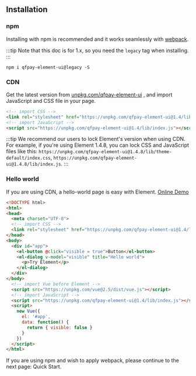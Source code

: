 ## Installation

### npm
Installing with npm is recommended and it works seamlessly with [webpack](https://webpack.js.org/).

:::tip
Note that this doc is for 1.x, so you need the `legacy` tag when installing.
:::

```shell
npm i qfpay-element-ui@legacy -S
```

### CDN
Get the latest version from [unpkg.com/qfpay-element-ui](https://unpkg.com/qfpay-element-ui@1.4/) , and import JavaScript and CSS file in your page.

```html
<!-- import CSS -->
<link rel="stylesheet" href="https://unpkg.com/qfpay-element-ui@1.4/lib/theme-default/index.css">
<!-- import JavaScript -->
<script src="https://unpkg.com/qfpay-element-ui@1.4/lib/index.js"></script>
```

:::tip
We recommend our users to lock Element's version when using CDN. For example, if you're using Element 1.4.8, you can lock CSS and JavaScript files like this: `https://unpkg.com/qfpay-element-ui@1.4.8/lib/theme-default/index.css`, `https://unpkg.com/qfpay-element-ui@1.4.8/lib/index.js`.
:::

### Hello world
If you are using CDN, a hello-world page is easy with Element. [Online Demo](https://jsfiddle.net/hzfpyvg6/18/)

```html
<!DOCTYPE html>
<html>
<head>
  <meta charset="UTF-8">
  <!-- import CSS -->
  <link rel="stylesheet" href="https://unpkg.com/qfpay-element-ui@1.4/lib/theme-default/index.css">
</head>
<body>
  <div id="app">
    <el-button @click="visible = true">Button</el-button>
    <el-dialog v-model="visible" title="Hello world">
      <p>Try Element</p>
    </el-dialog>
  </div>
</body>
  <!-- import Vue before Element -->
  <script src="https://unpkg.com/vue@2.5/dist/vue.js"></script>
  <!-- import JavaScript -->
  <script src="https://unpkg.com/qfpay-element-ui@1.4/lib/index.js"></script>
  <script>
    new Vue({
      el: '#app',
      data: function() {
        return { visible: false }
      }
    })
  </script>
</html>
```
If you are using npm and wish to apply webpack, please continue to the next page: Quick Start.
